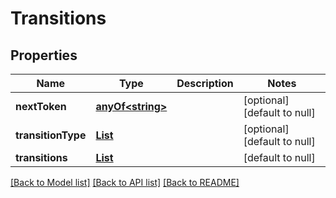 # Transitions
## Properties

Name | Type | Description | Notes
------------ | ------------- | ------------- | -------------
**nextToken** | [**anyOf&lt;string&gt;**](anyOf&lt;string&gt;.md) |  | [optional] [default to null]
**transitionType** | [**List**](string.md) |  | [optional] [default to null]
**transitions** | [**List**](Transitions_transitions.md) |  | [default to null]

[[Back to Model list]](../README.md#documentation-for-models) [[Back to API list]](../README.md#documentation-for-api-endpoints) [[Back to README]](../README.md)

